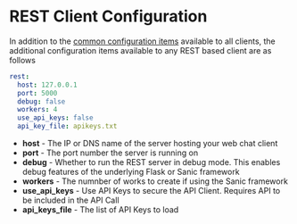 # REST Client Configuration

In addition to the [common configuration items](./Config_Client) available to all clients, the additional configuration 
items available to any REST based client are as follows

```yaml
rest:
  host: 127.0.0.1
  port: 5000
  debug: false
  workers: 4
  use_api_keys: false
  api_key_file: apikeys.txt
```
* **host** - The IP or DNS  name of the server hosting your web chat client
* **port** - The port number the server is running on
* **debug** - Whether to run the REST server in debug mode. This enables debug features of the underlying Flask or Sanic framework
* **workers** - The numnber of works to create if using the Sanic framework 
* **use_api_keys** - Use API Keys to secure the API Client. Requires API to be included in the API Call
* **api_keys_file** - The list of API Keys to load